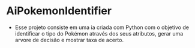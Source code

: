 # AiPokemonIdentifier
- Esse projeto consiste em uma ia criada com Python com o objetivo de identificar o tipo do Pokémon através dos seus atributos, gerar uma arvore de decisão e mostrar taxa de acerto.
